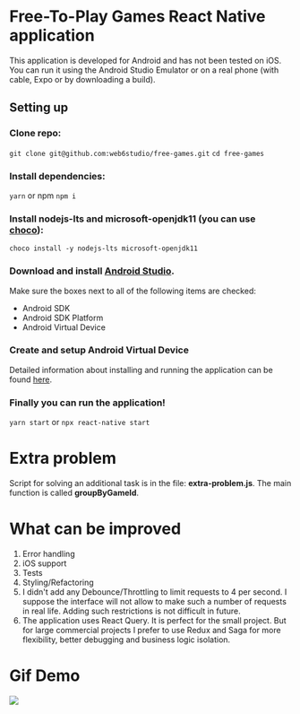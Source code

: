 # Free-To-Play Games React Native application

This application is developed for Android and has not been tested on iOS. You can run it using the Android Studio Emulator or on a real phone (with cable, Expo or by downloading a build).

## Setting up

### Clone repo:

`git clone git@github.com:web6studio/free-games.git`
`cd free-games`

### Install dependencies:

`yarn` or npm `npm i`

### Install **nodejs-lts** and **microsoft-openjdk11** (you can use [choco](https://chocolatey.org/)):

`choco install -y nodejs-lts microsoft-openjdk11`

### Download and install [Android Studio](https://developer.android.com/studio/index.html).

Make sure the boxes next to all of the following items are checked:

- Android SDK
- Android SDK Platform
- Android Virtual Device

### Create and setup Android Virtual Device

Detailed information about installing and running the application can be found [here](https://reactnative.dev/docs/environment-setup).

### Finally you can run the application!

`yarn start` or `npx react-native start`

# Extra problem

Script for solving an additional task is in the file: **extra-problem.js**. The main function is called **groupByGameId**.

# What can be improved

1. Error handling
2. iOS support
3. Tests
4. Styling/Refactoring
5. I didn't add any Debounce/Throttling to limit requests to 4 per second. I suppose the interface will not allow to make such a number of requests in real life. Adding such restrictions is not difficult in future.
6. The application uses React Query. It is perfect for the small project. But for large commercial projects I prefer to use Redux and Saga for more flexibility, better debugging and business logic isolation.

# Gif Demo

![](https://github.com/web6studio/free-games/blob/main/demo.gif)
